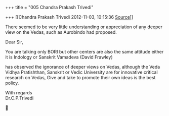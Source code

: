 +++
title = "005 Chandra Prakash Trivedi"

+++
[[Chandra Prakash Trivedi	2012-11-03, 10:15:36 [Source](https://groups.google.com/g/bvparishat/c/8XPiUmyPCwA)]]



There seemed to be very little understanding or appreciation of any deeper view on the Vedas, such as Aurobindo had proposed.  
  

Dear Sir,  
  
You are talking only BORI but other centers are also the same attitude either it is Indology or Sanskrit Vamadeva (David Frawley)  

has observed the ignorance of deeper views on Vedas, although the Veda Vidhya Pratishthan, Sanskrit or Vedic University are for innovative critical research on Vedas, Give and take to promote their own ideas is the best policy.  
  
With regards  
Dr.C.P.Trivedi  
  
  



